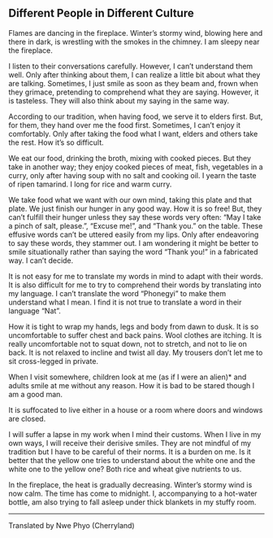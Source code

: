 ## Different People in Different Culture

Flames are dancing in the fireplace. Winter’s stormy wind, blowing here and there in dark, is wrestling with the smokes in the chimney. I am sleepy near the fireplace.

I listen to their conversations carefully. However, I can’t understand them well. Only after thinking about them, I can realize a little bit about what they are talking. Sometimes, I just smile as soon as they beam and, frown when they grimace, pretending to comprehend what they are saying. However, it is tasteless. They will also think about my saying in the same way.

According to our tradition, when having food, we serve it to elders first. But, for them, they hand over me the food first. Sometimes, I can’t enjoy it comfortably. Only after taking the food what I want, elders and others take the rest. How it’s so difficult.

We eat our food, drinking the broth, mixing with cooked pieces. But they take in another way; they enjoy cooked pieces of meat, fish, vegetables in a curry, only after having soup with no salt and cooking oil. I yearn the taste of ripen tamarind. I long for rice and warm curry.

We take food what we want with our own mind, taking this plate and that plate. We just finish our hunger in any good way. How it is so free! But, they can’t fulfill their hunger unless they say these words very often: “May I take a pinch of salt, please.”, “Excuse me!”, and “Thank you.” on the table. These effusive words can’t be uttered easily from my lips. Only after endeavoring to say these words, they stammer out. I am wondering it might be better to smile situationally rather than saying the word “Thank you!” in a fabricated way. I can’t decide.

It is not easy for me to translate my words in mind to adapt with their words. It is also difficult for me to try to comprehend their words by translating into my language. I can’t translate the word “Phonegyi” to make them understand what I mean. I find it is not true to translate a word in their language “Nat”.

How it is tight to wrap my hands, legs and body from dawn to dusk. It is so uncomfortable to suffer chest and back pains. Wool clothes are itching. It is really uncomfortable not to squat down, not to stretch, and not to lie on back. It is not relaxed to incline and twist all day. My trousers don’t let me to sit cross-legged in private.

When I visit somewhere, children look at me (as if I were an alien)* and adults smile at me without any reason. How it is bad to be stared though I am a good man.

It is suffocated to live either in a house or a room where doors and windows are closed.

I will suffer a lapse in my work when I mind their customs. When I live in my own ways, I will receive their derisive smiles. They are not mindful of my tradition but I have to be careful of their norms. It is a burden on me. Is it better that the yellow one tries to understand about the white one and the white one to the yellow one? Both rice and wheat give nutrients to us.

In the fireplace, the heat is gradually decreasing. Winter’s stormy wind is now calm. The time has come to midnight. I, accompanying to a hot-water bottle, am also trying to fall asleep under thick blankets in my stuffy room.

----
Translated by Nwe Phyo (Cherryland)

